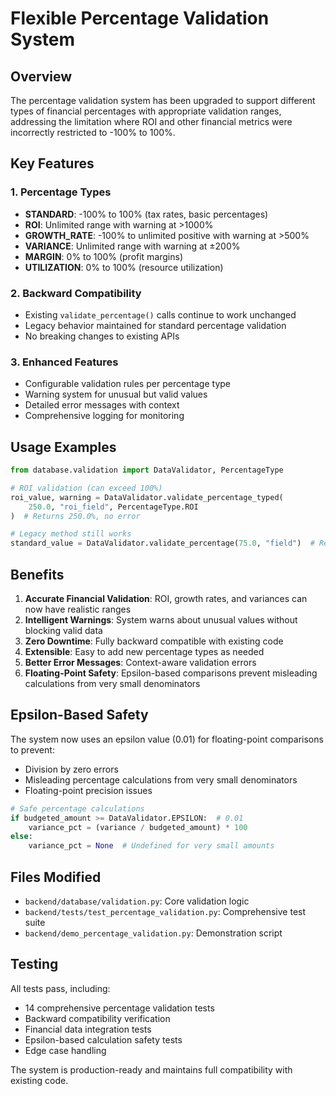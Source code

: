 # Flexible Percentage Validation System

## Overview

The percentage validation system has been upgraded to support different types of financial percentages with appropriate validation ranges, addressing the limitation where ROI and other financial metrics were incorrectly restricted to -100% to 100%.

## Key Features

### 1. Percentage Types

- **STANDARD**: -100% to 100% (tax rates, basic percentages)
- **ROI**: Unlimited range with warning at >1000%
- **GROWTH_RATE**: -100% to unlimited positive with warning at >500%
- **VARIANCE**: Unlimited range with warning at ±200%
- **MARGIN**: 0% to 100% (profit margins)
- **UTILIZATION**: 0% to 100% (resource utilization)

### 2. Backward Compatibility

- Existing `validate_percentage()` calls continue to work unchanged
- Legacy behavior maintained for standard percentage validation
- No breaking changes to existing APIs

### 3. Enhanced Features

- Configurable validation rules per percentage type
- Warning system for unusual but valid values
- Detailed error messages with context
- Comprehensive logging for monitoring

## Usage Examples

```python
from database.validation import DataValidator, PercentageType

# ROI validation (can exceed 100%)
roi_value, warning = DataValidator.validate_percentage_typed(
    250.0, "roi_field", PercentageType.ROI
)  # Returns 250.0%, no error

# Legacy method still works
standard_value = DataValidator.validate_percentage(75.0, "field")  # Returns 75.0%
```

## Benefits

1. **Accurate Financial Validation**: ROI, growth rates, and variances can now have realistic ranges
2. **Intelligent Warnings**: System warns about unusual values without blocking valid data
3. **Zero Downtime**: Fully backward compatible with existing code
4. **Extensible**: Easy to add new percentage types as needed
5. **Better Error Messages**: Context-aware validation errors
6. **Floating-Point Safety**: Epsilon-based comparisons prevent misleading calculations from very small denominators

## Epsilon-Based Safety

The system now uses an epsilon value (0.01) for floating-point comparisons to prevent:

- Division by zero errors
- Misleading percentage calculations from very small denominators
- Floating-point precision issues

```python
# Safe percentage calculations
if budgeted_amount >= DataValidator.EPSILON:  # 0.01
    variance_pct = (variance / budgeted_amount) * 100
else:
    variance_pct = None  # Undefined for very small amounts
```

## Files Modified

- `backend/database/validation.py`: Core validation logic
- `backend/tests/test_percentage_validation.py`: Comprehensive test suite
- `backend/demo_percentage_validation.py`: Demonstration script

## Testing

All tests pass, including:

- 14 comprehensive percentage validation tests
- Backward compatibility verification
- Financial data integration tests
- Epsilon-based calculation safety tests
- Edge case handling

The system is production-ready and maintains full compatibility with existing code.

